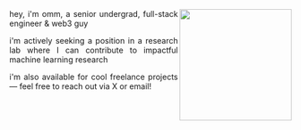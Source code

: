 <img align="right" src="https://m.media-amazon.com/images/I/615CdAK4xEL._AC_UF350,350_QL80_.jpg" width="200">

<div align="justify">
hey, i'm omm, a senior undergrad, full-stack engineer & web3 guy

i'm actively seeking a position in a research lab where I can contribute to impactful machine learning research

i'm also available for cool freelance projects — feel free to reach out via X or email!
</div>